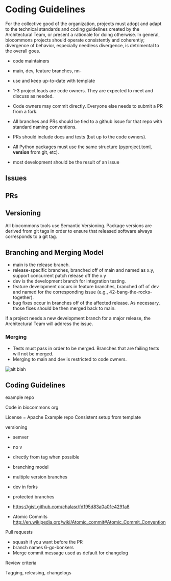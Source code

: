 # Coding Guidelines

For the collective good of the organization, projects must adopt and adapt to the technical
standards and coding guidelines created by the Architectural Team, or present a rationale for doing
otherwise.  In general, biocommons projects should operate consistently and coherently; divergence
of behavior, especially needless divergence, is detrimental to the overall goes.

- code maintainers 
- main, dev, feature branches, nn-
- use and keep up-to-date with template

- 1-3 project leads are code owners. They are expected to meet and discuss as needed.
- Code owners may commit directly. Everyone else needs to submit a PR from a fork.
- All branches and PRs should be tied to a github issue for that repo with standard naming conventions.
- PRs should include docs and tests (but up to the code owners).

- All Python packages must use the same structure (pyproject.toml, __version__ from git, etc).

- most development should be the result of an issue

## Issues

## PRs


## Versioning

All biocommons tools use Semantic Versioning.  Package versions are derived from git tags in order
to ensure that released software always corresponds to a git tag.

## Branching and Merging Model

- main is the release branch.
- release-specific branches, branched off of main and named as x.y, support concurrent
  patch release off the x.y 
- dev is the development branch for integration testing.
- feature development occurs in feature branches, branched off of dev and named for the
  corresponding issue (e.g., 42-bang-the-rocks-together).
- bug fixes occur in branches off of the affected release. As necessary, those fixes should be then
  merged back to main.

If a project needs a new development branch for a major release, the Architectural Team will address
the issue.

### Merging

- Tests must pass in order to be merged. Branches that are failing tests will not be merged.
- Merging to main and dev is restricted to code owners.

![alt blah](./images/branching-model.png)


## Coding Guidelines

example repo

Code in biocommons org

License = Apache
Example repo
Consistent setup from template

versioning
- semver 
- no v
- directly from tag when possible

- branching model
- multiple version branches
- dev in forks
- protected branches
- https://gist.github.com/chalasr/fd195d83a0a01e4291a8
- Atomic Commits http://en.wikipedia.org/wiki/Atomic_commit#Atomic_Commit_Convention

Pull requests
- squash if you want before the PR
- branch names 6-go-bonkers
- Merge commit message used as default for changelog

Review criteria

Tagging, releasing, changelogs
